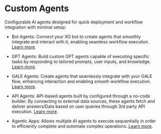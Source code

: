 # Custom Agents 

Configurable AI agents designed for quick deployment and workflow integration with minimal setup:

* Bot Agents: Connect your XO bot to create agents that smoothly integrate and interact with it, enabling seamless workflow execution. [Learn more](./bot-agent.md).

* GPT Agents: Build custom GPT agents capable of executing specific tasks by responding to tailored prompts, user inputs, and knowledge. [Learn more](./gpt-agents.md).

* GALE Agents: Create agents that seamlessly integrate with your GALE flow, enhancing interaction and enabling smooth workflow execution. [Learn more](./gale-agents.mdgale-agents.md).

* API Agents: API-based agents built by configured through a no-code builder. By connecting to external data sources, these agents fetch and deliver answers/Data based on user queries through 3rd party API execution. [Learn more](./api-agents.md).

* Agentic Apps: Allows multiple AI agents to execute sequentially in order to efficiently complete and automate complex operations. [Learn more](./agentic-apps.md).
